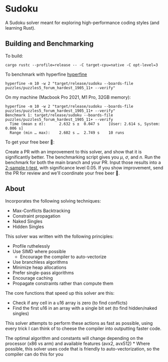 # Sudoku
A Sudoku solver meant for exploring high-performance coding styles (and learning Rust).

## Building and Benchmarking

To build:
```
cargo rustc --profile=release -- -C target-cpu=native -C opt-level=3
```

To benchmark with hyperfine [hyperfine](https://crates.io/crates/hyperfine)
```
hyperfine -m 10 -w 2 "target/release/sudoku --boards-file puzzles/puzzles5_forum_hardest_1905_11+ --verify"
```

On my machine (Macbook Pro 2021, M1 Pro, 32GB memory):
```
hyperfine -m 10 -w 2 "target/release/sudoku --boards-file puzzles/puzzles5_forum_hardest_1905_11+ --verify"
Benchmark 1: target/release/sudoku --boards-file puzzles/puzzles5_forum_hardest_1905_11+ --verify
  Time (mean ± σ):      2.632 s ±  0.047 s    [User: 2.614 s, System: 0.006 s]
  Range (min … max):    2.602 s …  2.749 s    10 runs
```

To get your free beer 🍻:

Create a PR with an improvement to this solver, and show that it is significantly better.
The benchmarking script gives you $\mu$, $\sigma$, and $n$. Run the benchmark for both the main branch and your PR.
Input those results into a [2-sample t-test](https://www.wolframalpha.com/input?i=two+sample+t+test), with significance level 0.05.
If you show improvement, send the PR for review and we'll coordinate your free beer 🍻.


## About

Incorporates the following solving techniques:
  * Max-Conflicts Backtracking
  * Constraint propagation
  * Naked Singles
  * Hidden Singles

This solver was written with the following principles:
  * Profile ruthelessly
  * Use SIMD where possible
    * Encourage the compiler to auto-vectorize
  * Use branchless algorithms 
  * Minimize heap allocations
  * Prefer single-pass algorithms
  * Encourage caching
  * Propagate constraints rather than compute them

The core functions that speed up this solver are this:
  * Check if any cell in a u16 array is zero (to find conflicts)
  * Find the first u16 in an array with a single bit set (to find hidden/naked singles)

This solver attempts to perform these actions as fast as possible, using every trick I can think of to cheese the compiler into outputting faster code.

The optimal algorithm and constants will change depending on the processor (x86 vs arm) and available features (avx2, avx512)
    * Where possible, this solver uses code that is friendly to auto-vectorization, so the compiler can do this for you
